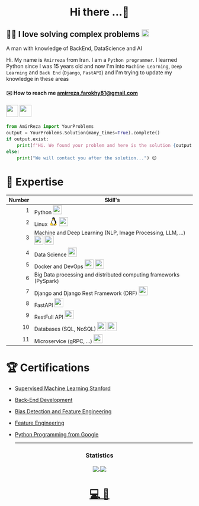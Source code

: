<h1 align="center"> Hi there ...🤙 </h1>


## 👨‍💻 I love solving complex problems <img height="20" width="20" src="https://cdn.jsdelivr.net/gh/walkxcode/dashboard-icons/png/pikvm-light.png"/>
<p align="left">A man with knowledge of BackEnd, DataScience and AI</p>


Hi. My name is `Amirreza` from Iran. I am a `Python programmer`. I learned Python since I was 15 years old and now I'm into `Machine Learning`, `Deep Learning` and `Back End` (`Django`, `FastAPI`) and I'm trying to update my knowledge in these areas

#### ✉️ How to reach me amirreza.farokhy81@gmail.com
[<img height="32" width="32" src="https://cdn.jsdelivr.net/gh/walkxcode/dashboard-icons/png/linkedin.png" />](https://www.linkedin.com/in/amirreza-farokhy-a30491236/)                    [<img height="32" width="32" src="https://camo.githubusercontent.com/251fdadcd76010fb798ad0e57f1953a0e2f4c4b68a84b791c10ae1c1fc49e3bf/68747470733a2f2f6564656e742e6769746875622e696f2f537570657254696e7949636f6e732f696d616765732f7376672f737461636b6f766572666c6f772e737667"/>](https://stackoverflow.com/users/22301128/amirreza-farokhy)   

```python 
from AmirReza import YourProblems
output = YourProblems.Solution(many_times=True).complete()
if output.exist:
    print(f"Hi. We found your problem and here is the solution {output.solutions}.") 😏
else:
    print("We will contact you after the solution...") 😉
```

# 🔭 Expertise
| Number | Skill's |
|------:|---------------|
|      1|    Python         <img height="24" width="24" src="https://cdn.jsdelivr.net/gh/walkxcode/dashboard-icons/png/python.png"/>  | 
|      2|    Linux              <img height="24" width="24" src="https://raw.githubusercontent.com/devicons/devicon/master/icons/linux/linux-original.svg"/> <img height="24" width="24" src="https://cdn.jsdelivr.net/gh/walkxcode/dashboard-icons/png/ubuntu.png" /> | 
|      3|   Machine and Deep Learning (NLP, Image Processing, LLM, ...)                 <img height="24" width="24" src="https://camo.githubusercontent.com/2d609418566a429782a470abad1fb6aa1c4f1311a139c0c98fddf16b05bfacc2/68747470733a2f2f7777772e766563746f726c6f676f2e7a6f6e652f6c6f676f732f6f70656e63762f6f70656e63762d69636f6e2e737667" />  <img height="24" width="24" src="https://camo.githubusercontent.com/ff289b3202a175e29eeb8e0c9b2afef137773988608573990e299dffa3b1365f/68747470733a2f2f6564656e742e6769746875622e696f2f537570657254696e7949636f6e732f696d616765732f7376672f636f6c61626f7261746f72792e737667"/>  |
|      4| Data Science                   <img  height="24" width="24" src="https://cdn.jsdelivr.net/gh/walkxcode/dashboard-icons/png/jupyter.png"/> |
|      5|     Docker and DevOps   <img height="24" width="24" src="https://camo.githubusercontent.com/fcafa5ebc1f5f789ae7d012a3ecd8fe7bda49516591caf7c37698f764165d880/68747470733a2f2f7777772e766563746f726c6f676f2e7a6f6e652f6c6f676f732f6769742d73636d2f6769742d73636d2d69636f6e2e737667" />    <img height="24" width="24" src="https://cdn.jsdelivr.net/gh/walkxcode/dashboard-icons/png/docker-moby.png" />     |
|      6|      Big Data processing and distributed computing frameworks (PySpark)     |
|      7|        Django and Django Rest Framework (DRF)                <img  height="24" width="24" src="https://user-images.githubusercontent.com/29748439/177030588-a1916efd-384b-439a-9b30-24dd24dd48b6.png" />     |
|      8|      FastAPI   <img src="https://styles.redditmedia.com/t5_22y58b/styles/communityIcon_r5ax236rfw961.png" width="24" height="24"/>      |
|      9|        RestFull API                    <img height="24" width="24" src="https://camo.githubusercontent.com/a13ca5b988ada41839ebe4f88455e63419a1b56fcb5eda207794cd1649a61d2c/68747470733a2f2f7777772e766563746f726c6f676f2e7a6f6e652f6c6f676f732f676574706f73746d616e2f676574706f73746d616e2d69636f6e2e737667" />   |
|      10|        Databases (SQL, NoSQL)                  <img height="24" width="24" src="https://camo.githubusercontent.com/f878cb7f5415d3e19a0ddb5a5f9cb4d4f5a045addc9dd8f516488093b5a403d9/68747470733a2f2f6564656e742e6769746875622e696f2f537570657254696e7949636f6e732f696d616765732f7376672f6d6f6e676f64622e737667" />                    <img height="24" width="24" src="https://user-images.githubusercontent.com/24623425/36042969-f87531d4-0d8a-11e8-9dee-e87ab8c6a9e3.png" />      |
|      11|        Microservice (gRPC, ...)   <img height="24" width="24" src="https://grpc.io/img/logos/grpc-icon-color.png" />    |

# 🏆 Certifications
* [Supervised Machine Learning Stanford](https://www.coursera.org/account/accomplishments/verify/NK9UKJFNMQJH)

* [Back-End Development](https://www.coursera.org/account/accomplishments/certificate/NCJJZXURBKNN)

* [Bias Detection and Feature Engineering](https://www.coursera.org/account/accomplishments/verify/4ZXEQKYY3LFT)

* [Feature Engineering](https://www.coursera.org/account/accomplishments/verify/AXX4LJG6KR24)

* [Python Programming from Google](https://www.coursera.org/account/accomplishments/verify/JBVH9SNUGV72)


  ____




<h3 align="center">Statistics</h3>
<div align="center">
<a href="https://github.com/amirrezafarokhy">
<div><img align="center" src="http://github-profile-summary-cards.vercel.app/api/cards/profile-details?username=amirrezafarokhy&theme=github_dark" height="180em" />
<img align="center" src="http://github-profile-summary-cards.vercel.app/api/cards/repos-per-language?username=amirrezafarokhy&theme=github_dark" height="180em" /></div>
</div>
</div>

<h1 align="center"> 💻  🥷 </h1>

